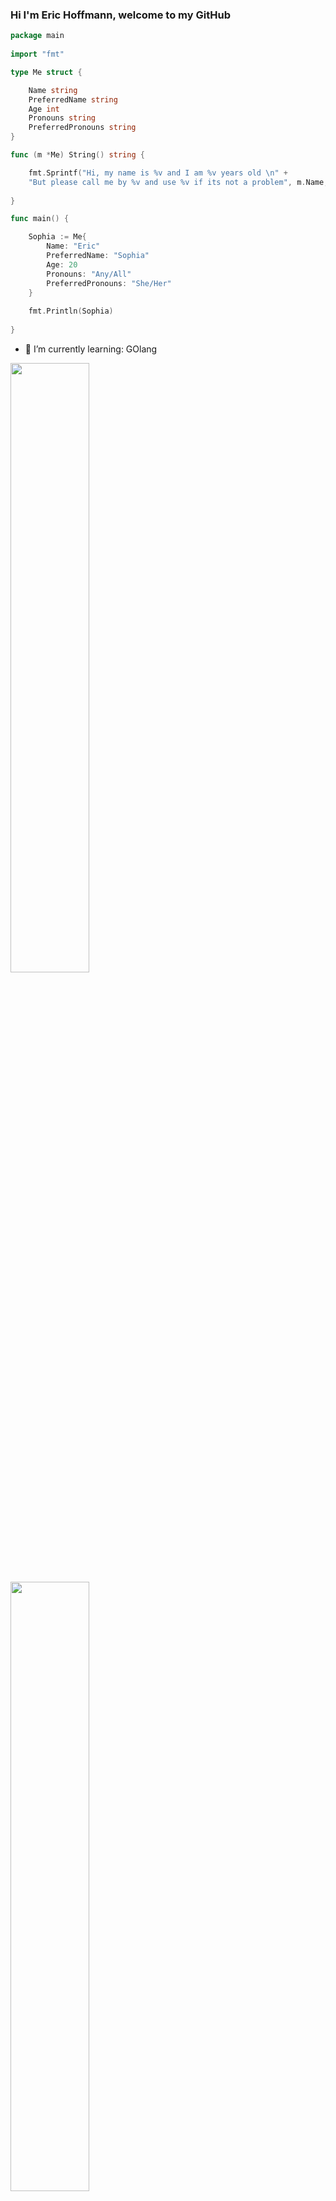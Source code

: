 
### Hi I'm Eric Hoffmann, welcome to my GitHub
<html lang="pt-br">
  <head>
    <meta charset="UTF-8">
    <link rel="stylesheet" href="style.css">
    <link rel="stylesheet" href="style.css">
  </head>
  <body>

``` go
package main
    
import "fmt"

type Me struct {

    Name string
    PreferredName string
    Age int
    Pronouns string
    PreferredPronouns string
}

func (m *Me) String() string {

    fmt.Sprintf("Hi, my name is %v and I am %v years old \n" + 
    "But please call me by %v and use %v if its not a problem", m.Name, m.Age, m.PreferredName, m.PreferredPronouns)
    
}

func main() {

    Sophia := Me{
        Name: "Eric"
        PreferredName: "Sophia"
        Age: 20
        Pronouns: "Any/All"
        PreferredPronouns: "She/Her"
    }
    
    fmt.Println(Sophia)
    
}
```

- 🌱 I’m currently learning: GOlang 

<a href="https://github.com/anuraghazra/github-readme-stats">
  <img width="50%" align="center" src="https://github-readme-stats.vercel.app/api?username=MintzyG&show_icons=true&theme=midnight-purple&include_all_commits=true&count_private=true">
</a>
<a href="https://github.com/anuraghazra/convoychat">
  <img width="50%" src="https://github-readme-stats.vercel.app/api/top-langs/?username=MintzyG&layout=compact&langs_count=9&theme=midnight-purple">
</a>


<!--
**MintzyG/MintzyG** is a ✨ _special_ ✨ repository because its `README.md` (this file) appears on your GitHub profile.

Here are some ideas to get you started:

- 🔭 I’m currently working on ...
- 👯 I’m looking to collaborate on ...
- 🤔 I’m looking for help with ...
- 💬 Ask me about ...
- 📫 How to reach me: ...
- 😄 Pronouns: ...
- ⚡ Fun fact: ...
-->
  </body>
</html>
